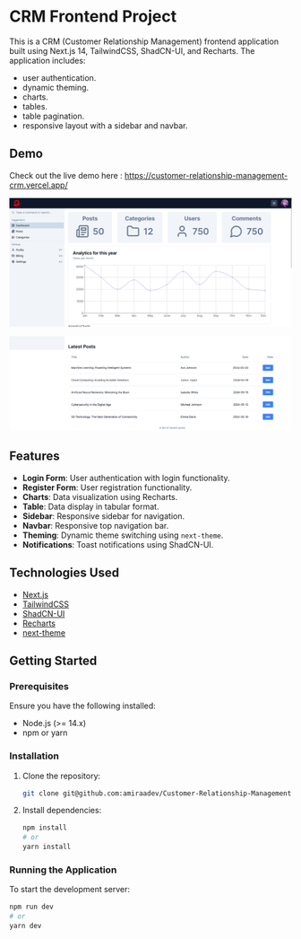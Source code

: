 # CRM Frontend Project

This is a CRM (Customer Relationship Management) frontend application built using Next.js 14, TailwindCSS, ShadCN-UI, and Recharts. The application includes:
  * user authentication.
  * dynamic theming.
  * charts.
  * tables. 
  * table pagination. 
  * responsive layout with a sidebar and navbar.

## Demo

Check out the live demo here : https://customer-relationship-management-crm.vercel.app/

![Screenshot](/public/crm.png)

![Screenshot](/public/crm-2.png)


## Features

- **Login Form**: User authentication with login functionality.
- **Register Form**: User registration functionality.
- **Charts**: Data visualization using Recharts.
- **Table**: Data display in tabular format.
- **Sidebar**: Responsive sidebar for navigation.
- **Navbar**: Responsive top navigation bar.
- **Theming**: Dynamic theme switching using `next-theme`.
- **Notifications**: Toast notifications using ShadCN-UI.

## Technologies Used

- [Next.js](https://nextjs.org/)
- [TailwindCSS](https://tailwindcss.com/)
- [ShadCN-UI](https://shadcn.dev/)
- [Recharts](https://recharts.org/)
- [next-theme](https://github.com/pacocoursey/next-themes)

## Getting Started

### Prerequisites

Ensure you have the following installed:

- Node.js (>= 14.x)
- npm or yarn

### Installation

1. Clone the repository:
    ```bash
    git clone git@github.com:amiraadev/Customer-Relationship-Management-CRM.git
    ```

2. Install dependencies:
    ```bash
    npm install
    # or
    yarn install
    ```

### Running the Application

To start the development server:
```bash
npm run dev
# or
yarn dev
